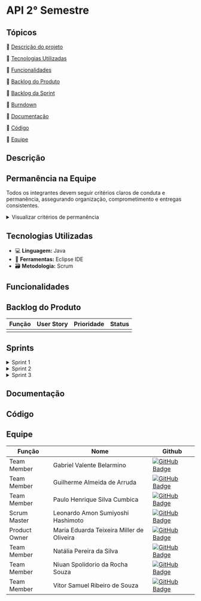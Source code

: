 # API 2° Semestre

## Tópicos 

:small_blue_diamond: [Descrição do projeto](#Descrição)

:small_blue_diamond: [Tecnologias Utilizadas](#Tecnologias-Utilizadas)

:small_blue_diamond: [Funcionalidades](#Funcionalidades)

:small_blue_diamond: [Backlog do Produto](#Backlog-do-Produto)

:small_blue_diamond: [Backlog da Sprint](#Backlog-da-Sprint)

:small_blue_diamond: [Burndown](#Burndown)

:small_blue_diamond: [Documentação](#Documentação)
 
:small_blue_diamond: [Código](#Codigo)

:small_blue_diamond: [Equipe](#Equipe)

## Descrição

## Permanência na Equipe

Todos os integrantes devem seguir critérios claros de conduta e permanência, assegurando organização, comprometimento e entregas consistentes.
<!--Critério-->
<details>
<summary>Visualizar critérios de permanência</summary>

## 1. Participação nas Reuniões Semanais  

+  Limite de faltas: 02 (faltas justificadas devem ser comunicadas previamente). 

## 2. Adesão a Padrões Definidos  

+  Usar as ferramentas de comunicação e versionamento acordadas pelo grupo.  

+  Seguir arquitetura, convenções de versionamento e guidelines de documentação definidos  coletivamente. 

## 3. Compromisso com o Objetivo Comum  

+  Priorizar decisões que beneficiem o projeto como um todo, e não apenas interesses 

individuais.  

+  Estar disposto(a) a apoiar colegas quando houver necessidade. 

## 4. Entrega de Resultados Visíveis  

+  Mostrar evolução do que foi feito em reuniões de acompanhamento. 

## 5. Capacidade de Autonomia  

+  Demonstrar iniciativa para resolver problemas sem depender totalmente dos outros.  

+  Buscar soluções antes de solicitar ajuda, mostrando proatividade. 

## 6. Transparência
+  Atualizar tarefas no quadro de gestão.
 
+  Não “sumir” sem dar retorno sobre atividades pendentes. 

## 7. Cumprimento dos Papéis  

+  Respeitar as funções atribuídas (Scrum Master, Product Owner, Dev, etc. ).  

+  Evitar sobreposição desnecessária de responsabilidades. 

## 8. Respeito à Propriedade do Grupo  

+  Não excluir arquivos/repositórios sem permissão.  

+  Não alterar código/documentação dos colegas sem aviso prévio. 

## 9. Resolução de Problemas  

+  Não abandonar tarefas quando surgir dificuldade: procurar ajuda antes de desistir.  

+  Mostrar resiliência diante de bugs ou atrasos. 

##### ✅ Todos os integrantes que não cumprirem estes critérios poderão ser avaliados pelo grupo, podendo perder o direito de permanência no projeto.
</details>

## Tecnologias Utilizadas

- 💻 **Linguagem:** Java
- 🔧 **Ferramentas:** Eclipse IDE
- 🗃️ **Metodologia:** Scrum

## Funcionalidades

 ## Backlog do Produto
 
 | Função | User Story | Prioridade | Status |
 | - | - | - | - |
 |  |  |  |  |

## Sprints

<!--Sprint 1-->
<details>
  <summary>Sprint 1</summary>
  <ul>
    <li>
      <div>
        <h2>
          Backlog
        </h2>
        <!-- Tabela -->
        <table>
          <thead>
            <tr>
              <th>Função</th>
              <th>User Story</th>
              <th>Prioridade</th>
              <th>Status</th>
            </tr>
          </thead>
          <tbody>
            <tr>
              <td></td>
              <td></td>
              <td></td>
              <td></td>
            </tr>
            <tr>
              <td></td>
              <td></td>
              <td></td>
              <td></td>
            </tr>
            <tr>
              <td></td>
              <td></td>
              <td></td>
              <td></td>
            </tr>
            <tr>
              <td></td>
              <td></td>
              <td></td>
              <td></td>
            </tr>
          </tbody>
        </table>
      </div></li>
    <!--Burndown-->
    <li>
      <h2>
        Burndown
      </h2>
    </li>
  </ul>
</details>

<!--Sprint 2-->
<details>
  <summary>Sprint 2</summary>
  <ul>
    <li>
      <div>
        <h2>
          Backlog
        </h2>
        <!-- Tabela -->
        <table>
          <thead>
            <tr>
              <th>Função</th>
              <th>User Story</th>
              <th>Prioridade</th>
              <th>Status</th>
            </tr>
          </thead>
          <tbody>
            <tr>
              <td></td>
              <td></td>
              <td></td>
              <td></td>
            </tr>
            <tr>
              <td></td>
              <td></td>
              <td></td>
              <td></td>
            </tr>
            <tr>
              <td></td>
              <td></td>
              <td></td>
              <td></td>
            </tr>
            <tr>
              <td></td>
              <td></td>
              <td></td>
              <td></td>
            </tr>
          </tbody>
        </table>
      </div></li>
    <!--Burndown-->
    <li>
      <h2>
        Burndown
      </h2>
    </li>
  </ul>
</details>

<!--Sprint 3-->
<details>
  <summary>Sprint 3</summary>
  <ul>
    <li>
      <div>
        <h2>
          Backlog
        </h2>
        <!-- Tabela -->
        <table>
          <thead>
            <tr>
              <th>Função</th>
              <th>User Story</th>
              <th>Prioridade</th>
              <th>Status</th>
            </tr>
          </thead>
          <tbody>
            <tr>
              <td></td>
              <td></td>
              <td></td>
              <td></td>
            </tr>
            <tr>
              <td></td>
              <td></td>
              <td></td>
              <td></td>
            </tr>
            <tr>
              <td></td>
              <td></td>
              <td></td>
              <td></td>
            </tr>
            <tr>
              <td></td>
              <td></td>
              <td></td>
              <td></td>
            </tr>
          </tbody>
        </table>
      </div></li>
    <!--Burndown-->
    <li>
      <h2>
        Burndown
      </h2>
    </li>
  </ul>
</details>

## Documentação
  
## Código

## Equipe

 | Função      | Nome                                     |  Github  |
 | -           | -                                        | -        | 
 |Team Member  | Gabriel Valente Belarmino                |  [![GitHub Badge](https://img.shields.io/badge/GitHub-111217?style=flat-square&logo=github&logoColor=white)](https://github.com/gabrielvalentesjc)|
 |Team Member  | Guilherme Almeida de Arruda              |   [![GitHub Badge](https://img.shields.io/badge/GitHub-111217?style=flat-square&logo=github&logoColor=white)](https://github.com/guiggaaz)|
 |Team Member  | Paulo Henrique Silva Cumbica             |   [![GitHub Badge](https://img.shields.io/badge/GitHub-111217?style=flat-square&logo=github&logoColor=white)](https://github.com/cumbicaphs)|
 |Scrum Master | Leonardo Amon Sumiyoshi Hashimoto        |   [![GitHub Badge](https://img.shields.io/badge/GitHub-111217?style=flat-square&logo=github&logoColor=white)](https://github.com/Leonardo1022) |
 |Product Owner| Maria Eduarda Teixeira Miller de Oliveira|  [![GitHub Badge](https://img.shields.io/badge/GitHub-111217?style=flat-square&logo=github&logoColor=white)](https://github.com/maria-oliveira)|
 |Team Member  | Natália Pereira da Silva                 |  [![GitHub Badge](https://img.shields.io/badge/GitHub-111217?style=flat-square&logo=github&logoColor=white)](https://github.com/nataliapersis)|
 |Team Member  | Niuan Spolidorio da Rocha Souza          |  [![GitHub Badge](https://img.shields.io/badge/GitHub-111217?style=flat-square&logo=github&logoColor=white)](https://github.com/NiuanSouza)|
 |Team Member  | Vitor Samuel Ribeiro de Souza            |   [![GitHub Badge](https://img.shields.io/badge/GitHub-111217?style=flat-square&logo=github&logoColor=white)](https://github.com/VitorRibeiro09)|



